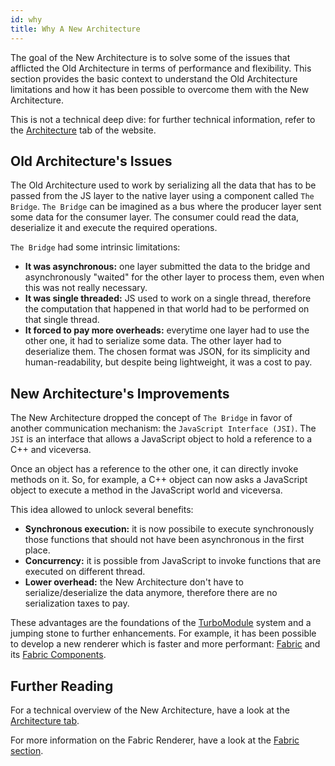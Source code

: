 ```yaml
---
id: why
title: Why A New Architecture
---
```


The goal of the New Architecture is to solve some of the issues that afflicted the Old Architecture in terms of performance and flexibility. This section provides the basic context to understand the Old Architecture limitations and how it has been possible to overcome them with the New Architecture.

This is not a technical deep dive: for further technical information, refer to the [Architecture](https://reactnative.dev/architecture/overview) tab of the website.

## Old Architecture's Issues

The Old Architecture used to work by serializing all the data that has to be passed from the JS layer to the native layer using a component called `The Bridge`. `The Bridge` can be imagined as a bus where the producer layer sent some data for the consumer layer. The consumer could read the data, deserialize it and execute the required operations.

`The Bridge` had some intrinsic limitations:

- **It was asynchronous:** one layer submitted the data to the bridge and asynchronously "waited" for the other layer to process them, even when this was not really necessary.
- **It was single threaded:** JS used to work on a single thread, therefore the computation that happened in that world had to be performed on that single thread.
- **It forced to pay more overheads:** everytime one layer had to use the other one, it had to serialize some data. The other layer had to deserialize them. The chosen format was JSON, for its simplicity and human-readability, but despite being lightweight, it was a cost to pay.

## New Architecture's Improvements

The New Architecture dropped the concept of `The Bridge` in favor of another communication mechanism: the `JavaScript Interface (JSI)`. The `JSI` is an interface that allows a JavaScript object to hold a reference to a C++ and viceversa.

Once an object has a reference to the other one, it can directly invoke methods on it. So, for example, a C++ object can now asks a JavaScript object to execute a method in the JavaScript world and viceversa.

This idea allowed to unlock several benefits:

- **Synchronous execution:** it is now possibile to execute synchronously those functions that should not have been asynchronous in the first place.
- **Concurrency:** it is possible from JavaScript to invoke functions that are executed on different thread.
- **Lower overhead:** the New Architecture don't have to serialize/deserialize the data anymore, therefore there are no serialization taxes to pay.

These advantages are the foundations of the [TurboModule](pillars-turbomodules) system and a jumping stone to further enhancements. For example, it has been possible to develop a new renderer which is faster and more performant: [Fabric](https://reactnative.dev/architecture/fabric-renderer) and its [Fabric Components](pillars-fabric-components).

## Further Reading

For a technical overview of the New Architecture, have a look at the [Architecture tab](https://reactnative.dev/architecture/overview).

<!-- The TurboModule section has to be written.
For more information on TurboModules and JSI, have a look at the [TurboModule section]()
-->

For more information on the Fabric Renderer, have a look at the [Fabric section](https://reactnative.dev/architecture/fabric-renderer).
